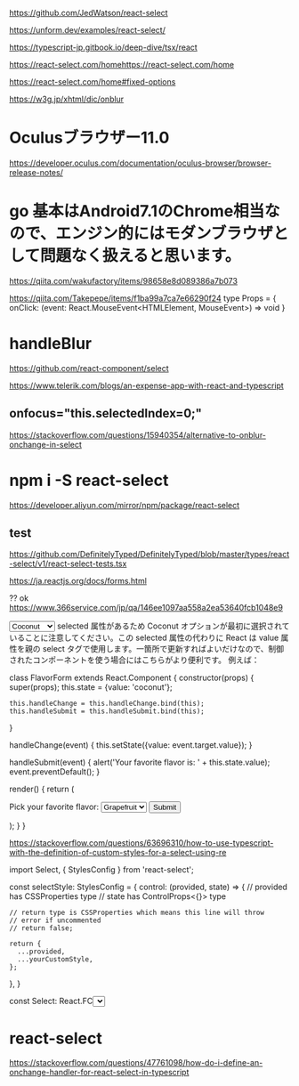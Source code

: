 https://github.com/JedWatson/react-select


https://unform.dev/examples/react-select/ 

https://typescript-jp.gitbook.io/deep-dive/tsx/react

https://react-select.com/homehttps://react-select.com/home


https://react-select.com/home#fixed-options

https://w3g.jp/xhtml/dic/onblur

# Oculusブラウザー11.0
https://developer.oculus.com/documentation/oculus-browser/browser-release-notes/

# go 基本はAndroid7.1のChrome相当なので、エンジン的にはモダンブラウザとして問題なく扱えると思います。
https://qiita.com/wakufactory/items/98658e8d089386a7b073


https://qiita.com/Takepepe/items/f1ba99a7ca7e66290f24
type Props = {
  onClick: (event: React.MouseEvent<HTMLElement, MouseEvent>) => void
}

# handleBlur
https://github.com/react-component/select

https://www.telerik.com/blogs/an-expense-app-with-react-and-typescript
## onfocus="this.selectedIndex=0;"

https://stackoverflow.com/questions/15940354/alternative-to-onblur-onchange-in-select

# npm i -S react-select
https://developer.aliyun.com/mirror/npm/package/react-select

## test
https://github.com/DefinitelyTyped/DefinitelyTyped/blob/master/types/react-select/v1/react-select-tests.tsx

https://ja.reactjs.org/docs/forms.html

?? ok
https://www.366service.com/jp/qa/146ee1097aa558a2ea53640fcb1048e9

<select>
  <option value="grapefruit">Grapefruit</option>
  <option value="lime">Lime</option>
  <option selected value="coconut">Coconut</option>
  <option value="mango">Mango</option>
</select>
selected 属性があるため Coconut オプションが最初に選択されていることに注意してください。この selected 属性の代わりに React は value 属性を親の select タグで使用します。一箇所で更新すればよいだけなので、制御されたコンポーネントを使う場合にはこちらがより便利です。 例えば：

class FlavorForm extends React.Component {
  constructor(props) {
    super(props);
    this.state = {value: 'coconut'};

    this.handleChange = this.handleChange.bind(this);
    this.handleSubmit = this.handleSubmit.bind(this);
  }

  handleChange(event) {
    this.setState({value: event.target.value});
  }

  handleSubmit(event) {
    alert('Your favorite flavor is: ' + this.state.value);
    event.preventDefault();
  }

  render() {
    return (
      <form onSubmit={this.handleSubmit}>
        <label>
          Pick your favorite flavor:
          <select value={this.state.value} onChange={this.handleChange}>
            <option value="grapefruit">Grapefruit</option>
            <option value="lime">Lime</option>
            <option value="coconut">Coconut</option>
            <option value="mango">Mango</option>
          </select>
        </label>
        <input type="submit" value="Submit" />
      </form>
    );
  }
}


https://stackoverflow.com/questions/63696310/how-to-use-typescript-with-the-definition-of-custom-styles-for-a-select-using-re

import Select, { StylesConfig } from 'react-select';

const selectStyle: StylesConfig = {
  control: (provided, state) => {
    // provided has CSSProperties type
    // state has ControlProps<{}> type

    // return type is CSSProperties which means this line will throw
    // error if uncommented
    // return false;

    return {
      ...provided,
      ...yourCustomStyle,
    };
  },
}

const Select: React.FC<Select> = (
  {defaultValue, onChange, options}: Select) => (
  <ReactSelect
    styles={selectStyles}
    …
  </ReactSelect>
)

# react-select
https://stackoverflow.com/questions/47761098/how-do-i-define-an-onchange-handler-for-react-select-in-typescript

